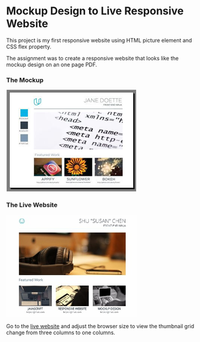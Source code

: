 # Mockup Design to Live Responsive Website
This project is my first responsive website using HTML picture element and CSS flex property.

The assignment was to create a responsive website that looks like the mockup design on an one page PDF. 

### The Mockup
![The Mockup](/img/mockupPDF.jpg "The Mockup")

### The Live Website
![Screenshot](/img/responsive.jpg "Screenshot")

Go to the [live website](https://susanschen.github.io/Mockup-to-Responsive/) and adjust the browser size to view the thumbnail grid change from three columns to one columns. 
